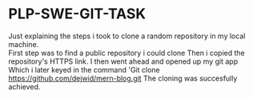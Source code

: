 # PLP-SWE-GIT-TASK
Just explaining the steps i took to clone a random repository in my local machine. <br>
First step was to find a public repository i could clone 
Then i copied the repository's HTTPS link.
I then went ahead and opened up my git app
Which i later keyed in the command 'Git clone https://github.com/dejwid/mern-blog.git 
The cloning was succesfully achieved.

